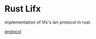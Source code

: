 # Rust Lifx

implementation of lifx's lan protocol in rust.

[protocol](http://lan.developer.lifx.com/docs/header-description)